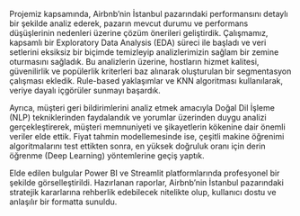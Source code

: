 Projemiz kapsamında, Airbnb’nin İstanbul pazarındaki performansını detaylı bir şekilde analiz ederek, pazarın mevcut durumu ve performans düşüşlerinin nedenleri üzerine çözüm önerileri geliştirdik. Çalışmamız, kapsamlı bir Exploratory Data Analysis (EDA) süreci ile başladı ve veri setlerini eksiksiz bir biçimde temizleyip analizlerimizin sağlam bir zemine oturmasını sağladık. Bu analizlerin üzerine, hostların hizmet kalitesi, güvenilirlik ve popülerlik kriterleri baz alınarak oluşturulan bir segmentasyon çalışması ekledik. Rule-based yaklaşımlar ve KNN algoritması kullanılarak, veriye dayalı içgörüler sunmayı başardık.

Ayrıca, müşteri geri bildirimlerini analiz etmek amacıyla Doğal Dil İşleme (NLP) tekniklerinden faydalandık ve yorumlar üzerinden duygu analizi gerçekleştirerek, müşteri memnuniyeti ve şikayetlerin kökenine dair önemli veriler elde ettik. Fiyat tahmin modellemesinde ise, çeşitli makine öğrenimi algoritmalarını test ettikten sonra, en yüksek doğruluk oranı için derin öğrenme (Deep Learning) yöntemlerine geçiş yaptık.

Elde edilen bulgular Power BI ve Streamlit platformlarında profesyonel bir şekilde görselleştirildi. Hazırlanan raporlar, Airbnb’nin İstanbul pazarındaki stratejik kararlarına rehberlik edebilecek nitelikte olup, kullanıcı dostu ve anlaşılır bir formatta sunuldu. 

